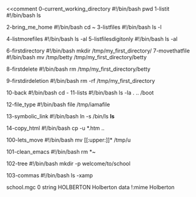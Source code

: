 <<comment
0-current_working_directory
#!/bin/bash
pwd
1-listit
#!/bin/bash
ls

2-bring_me_home
#!/bin/bash
cd ~
3-listfiles
#!/bin/bash
ls -l

4-listmorefiles
#!/bin/bash
ls -al
5-listfilesdigitonly
#!/bin/bash
ls -al

6-firstdirectory
#!/bin/bash
mkdir /tmp/my_first_directory/
7-movethatfile
#!/bin/bash
mv /tmp/betty /tmp/my_first_directory/betty

8-firstdelete
#!/bin/bash
rm /tmp/my_first_directory/betty

9-firstdirdeletion
#!/bin/bash
rm -rf /tmp/my_first_directory

10-back
#!/bin/bash
cd -
11-lists
#!/bin/bash
ls -la . .. /boot

12-file_type
#!/bin/bash
file /tmp/iamafile

13-symbolic_link
#!/bin/bash
ln -s /bin/ls __ls__

14-copy_html
#!/bin/bash
cp -u *.htm ..

100-lets_move
#!/bin/bash
mv [[:upper:]]* /tmp/u

101-clean_emacs
#!/bin/bash
rm *~

102-tree
#!/bin/bash
mkdir -p welcome/to/school

103-commas
#!/bin/bash
ls -xamp

school.mgc
0 string HOLBERTON Holberton data
!:mime Holberton

